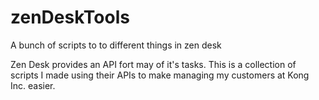 # zenDeskTools
A bunch of scripts to to different things in zen desk

Zen Desk provides an API fort may of it's tasks. This is a collection of scripts I made using their APIs to make managing my customers at Kong Inc. easier.
